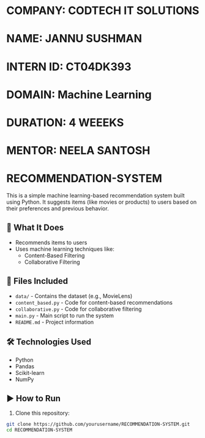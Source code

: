 # COMPANY: CODTECH IT SOLUTIONS

# NAME: JANNU SUSHMAN

# INTERN ID: CT04DK393

# DOMAIN: Machine Learning

# DURATION: 4 WEEEKS

# MENTOR: NEELA SANTOSH

# RECOMMENDATION-SYSTEM

This is a simple machine learning-based recommendation system built using Python. It suggests items (like movies or products) to users based on their preferences and previous behavior.

## 📌 What It Does

- Recommends items to users
- Uses machine learning techniques like:
  - Content-Based Filtering
  - Collaborative Filtering

## 📂 Files Included

- `data/` - Contains the dataset (e.g., MovieLens)
- `content_based.py` - Code for content-based recommendations
- `collaborative.py` - Code for collaborative filtering
- `main.py` - Main script to run the system
- `README.md` - Project information

## 🛠 Technologies Used

- Python
- Pandas
- Scikit-learn
- NumPy

## ▶️ How to Run

1. Clone this repository:

```bash
git clone https://github.com/yourusername/RECOMMENDATION-SYSTEM.git
cd RECOMMENDATION-SYSTEM
